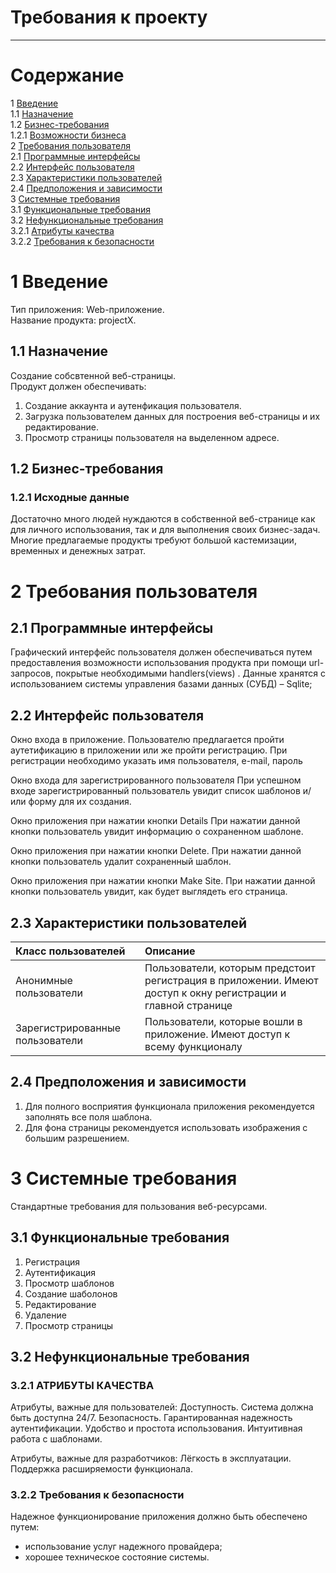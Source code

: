 # Требования к проекту
---

# Содержание
1 [Введение](#intro)  
1.1 [Назначение](#appointment)  
1.2 [Бизнес-требования](#business_requirements)  
1.2.1 [Возможности бизнеса](#business_opportunities)  
2 [Требования пользователя](#user_requirements)  
2.1 [Программные интерфейсы](#software_interfaces)  
2.2 [Интерфейс пользователя](#user_interface)  
2.3 [Характеристики пользователей](#user_specifications)  
2.4 [Предположения и зависимости](#assumptions_and_dependencies)  
3 [Системные требования](#system_requirements)  
3.1 [Функциональные требования](#functional_requirements)  
3.2 [Нефункциональные требования](#non-functional_requirements)  
3.2.1 [Атрибуты качества](#quality_attributes)  
3.2.2 [Требования к безопасности](#security_requirements)  

<a name="intro"/>

# 1 Введение

Тип приложения: Web-приложение.  
Название продукта: projectX.

<a name="appointment"/>

## 1.1 Назначение
Создание собсвтенной веб-страницы.  
Продукт должен обеспечивать:  
1) Создание аккаунта и аутенфикация пользователя.
2) Загрузка пользователем данных для построения веб-страницы и их редактирование. 
3) Просмотр страницы пользователя на выделенном адресе.

<a name="business_requirements"/>

## 1.2 Бизнес-требования

<a name="business_opportunities"/>

### 1.2.1 Исходные данные
Достаточно много людей нуждаются в собственной веб-странице как для личного использования, 
так и для выполнения своих бизнес-задач. Многие предлагаемые продукты требуют большой кастемизации,
временных и денежных затрат. 

<a name="user_requirements"/>

# 2 Требования пользователя

<a name="software_interfaces"/>

## 2.1 Программные интерфейсы

Графический интерфейс пользователя должен обеспечиваться путем предоставления возможности использования продукта при помощи url-запросов, покрытые необходимыми handlers(views) .
Данные хранятся с использованием системы управления базами данных (СУБД) – Sqlite;

<a name="user_interface"/>

## 2.2 Интерфейс пользователя
 
Окно входа в приложение.
Пользователю предлагается пройти аутетификацию в приложении или же пройти регистрацию.
При регистрации необходимо указать имя пользователя, e-mail, пароль

Окно входа для зарегистрированного пользователя
При успешном входе зарегистрированный пользователь увидит список шаблонов и/или форму для их создания.

Окно приложения при нажатии кнопки Details
При нажатии данной кнопки пользователь увидит информацию о сохраненном шаблоне.

Окно приложения при нажатии кнопки Delete.
При нажатии данной кнопки пользователь удалит сохраненный шаблон.

Окно приложения при нажатии кнопки Make Site.
При нажатии данной кнопки пользователь увидит, как будет выглядеть его страница.

<a name="user_specifications"/>

## 2.3 Характеристики пользователей


| Класс пользователей | Описание |
|:---|:---|
| Анонимные пользователи | Пользователи, которым предстоит регистрация в приложении. Имеют доступ к окну регистрации и главной странице |
| Зарегистрированные пользователи | Пользователи, которые вошли в приложение. Имеют доступ к всему функционалу |


<a name="assumptions_and_dependencies"/>

## 2.4 Предположения и зависимости
  
1. Для полного восприятия функционала приложения рекомендуется заполнять все поля шаблона.  
2. Для фона страницы рекомендуется использовать изображения с большим разрешением.

<a name="system_requirements"/>

# 3 Системные требования
Стандартные требования для пользования веб-ресурсами.

<a name="functional_requirements"/>

## 3.1 Функциональные требования
1. Регистрация
2. Аутентификация
3. Просмотр шаблонов
4. Создание шаболонов
5. Редактирование
6. Удаление
7. Просмотр страницы

<a name="non-functional_requirements"/>

## 3.2 Нефункциональные требования

<a name="quality_attributes"/>

### 3.2.1 АТРИБУТЫ КАЧЕСТВА
Атрибуты, важные для пользователей:
Доступность. Система должна быть доступна 24/7.
Безопасность. Гарантированная надежность аутентификации.
Удобство и простота использования. Интуитивная работа с шаблонами.

Атрибуты, важные для разработчиков:
Лёгкость в эксплуатации. Поддержка расширяемости функционала.

<a name="security_requirements"/>

### 3.2.2 Требования к безопасности
Надежное функционирование приложения должно быть обеспечено путем:
- использование услуг надежного провайдера;
- хорошее техническое состояние системы.

